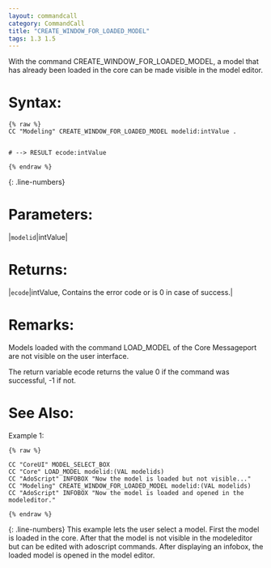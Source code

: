 ```yaml
---
layout: commandcall
category: CommandCall
title: "CREATE_WINDOW_FOR_LOADED_MODEL"
tags: 1.3 1.5
---
```


With the command CREATE_WINDOW_FOR_LOADED_MODEL, a model that has already been loaded in the core can be made visible in the model editor.

# Syntax:  

```adoscript
{% raw %}
CC "Modeling" CREATE_WINDOW_FOR_LOADED_MODEL modelid:intValue .


# --> RESULT ecode:intValue

{% endraw %}
```
{: .line-numbers}

# Parameters:  

|`modelid`|intValue|

# Returns:  

|`ecode`|intValue, Contains the error code or is 0 in case of success.|

# Remarks:

Models loaded with the command LOAD_MODEL of the Core Messageport are not visible on the user interface.

The return variable ecode returns the value 0 if the command was successful, -1 if not.


# See Also:  



Example 1:

```adoscript
{% raw %}

CC "CoreUI" MODEL_SELECT_BOX 
CC "Core" LOAD_MODEL modelid:(VAL modelids)
CC "AdoScript" INFOBOX "Now the model is loaded but not visible..."
CC "Modeling" CREATE_WINDOW_FOR_LOADED_MODEL modelid:(VAL modelids)
CC "AdoScript" INFOBOX "Now the model is loaded and opened in the modeleditor."

{% endraw %}
```
{: .line-numbers}
This example lets the user select a model. First the model is loaded in the core. After that the model is not visible in the modeleditor but can be edited with adoscript commands. After displaying an infobox, the loaded model is opened in the model editor.


